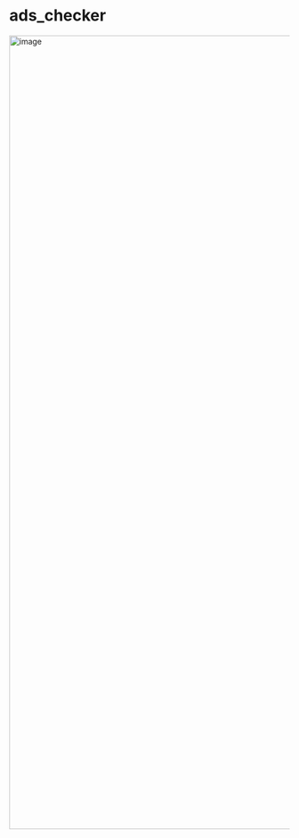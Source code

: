 # ads_checker

<img width="1423" alt="image" src="https://github.com/user-attachments/assets/72bca477-0010-407d-9cf0-1b8c48b0eca6" />

